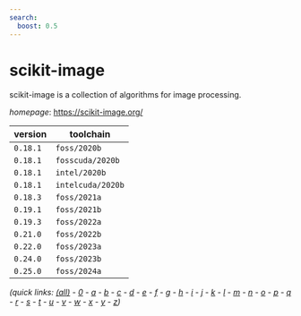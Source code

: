 ```yaml
---
search:
  boost: 0.5
---
```

# scikit-image

scikit-image is a collection of algorithms for image processing.

*homepage*: <https://scikit-image.org/>

version | toolchain
--------|----------
``0.18.1`` | ``foss/2020b``
``0.18.1`` | ``fosscuda/2020b``
``0.18.1`` | ``intel/2020b``
``0.18.1`` | ``intelcuda/2020b``
``0.18.3`` | ``foss/2021a``
``0.19.1`` | ``foss/2021b``
``0.19.3`` | ``foss/2022a``
``0.21.0`` | ``foss/2022b``
``0.22.0`` | ``foss/2023a``
``0.24.0`` | ``foss/2023b``
``0.25.0`` | ``foss/2024a``


*(quick links: [(all)](../index.md) - [0](../0/index.md) - [a](../a/index.md) - [b](../b/index.md) - [c](../c/index.md) - [d](../d/index.md) - [e](../e/index.md) - [f](../f/index.md) - [g](../g/index.md) - [h](../h/index.md) - [i](../i/index.md) - [j](../j/index.md) - [k](../k/index.md) - [l](../l/index.md) - [m](../m/index.md) - [n](../n/index.md) - [o](../o/index.md) - [p](../p/index.md) - [q](../q/index.md) - [r](../r/index.md) - [s](../s/index.md) - [t](../t/index.md) - [u](../u/index.md) - [v](../v/index.md) - [w](../w/index.md) - [x](../x/index.md) - [y](../y/index.md) - [z](../z/index.md))*

